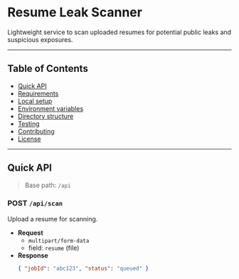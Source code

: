 # Resume Leak Scanner

Lightweight service to scan uploaded resumes for potential public leaks and suspicious exposures.

---

## Table of Contents
- [Quick API](#quick-api)
- [Requirements](#requirements)
- [Local setup](#local-setup)
- [Environment variables](#environment-variables)
- [Directory structure](#directory-structure)
- [Testing](#testing)
- [Contributing](#contributing)
- [License](#license)

---

## Quick API

> Base path: `/api`

### POST `/api/scan`
Upload a resume for scanning.

- **Request**
  - `multipart/form-data`
  - field: `resume` (file)
- **Response**
  ```json
  { "jobId": "abc123", "status": "queued" }
